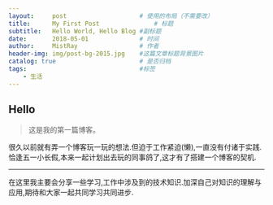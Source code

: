 ```yaml
---
layout:     post                    # 使用的布局（不需要改）
title:      My First Post               # 标题 
subtitle:   Hello World, Hello Blog #副标题
date:       2018-05-01              # 时间
author:     MistRay                 # 作者
header-img: img/post-bg-2015.jpg    #这篇文章标题背景图片
catalog: true                       # 是否归档
tags:                               #标签
    - 生活
---
```

## Hello 
>这是我的第一篇博客。

很久以前就有弄一个博客玩一玩的想法.但迫于工作紧迫(懒),一直没有付诸于实践.
恰逢五一小长假,本来一起计划出去玩的同事鸽了,这才有了搭建一个博客的契机.
- - -
在这里我主要会分享一些学习,工作中涉及到的技术知识.加深自己对知识的理解与应用,期待和大家一起共同学习共同进步.

